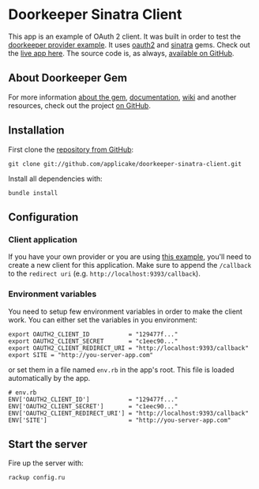 # Doorkeeper Sinatra Client

This app is an example of OAuth 2 client. It was built in order to test the [doorkeeper provider example](http://doorkeeper-provider.herokuapp.com/). It uses [oauth2](https://github.com/intridea/oauth2) and [sinatra](http://www.sinatrarb.com/) gems. Check out the [live app here](http://doorkeeper-sinatra.herokuapp.com/). The source code is, as always, [available on GitHub](https://github.com/applicake/doorkeeper-sinatra-client).

## About Doorkeeper Gem

For more information [about the gem](https://github.com/applicake/doorkeeper), [documentation](https://github.com/applicake/doorkeeper#readme), [wiki](https://github.com/applicake/doorkeeper/wiki/_pages) and another resources, check out the project [on GitHub](https://github.com/applicake/doorkeeper).

## Installation

First clone the [repository from GitHub](https://github.com/applicake/doorkeeper-sinatra-client):

    git clone git://github.com/applicake/doorkeeper-sinatra-client.git

Install all dependencies with:

    bundle install

## Configuration

### Client application

If you have your own provider or you are using [this example](http://doorkeeper-provider.herokuapp.com/), you'll need to create a new client for this application. Make sure to append the `/callback` to the `redirect uri` (e.g. `http://localhost:9393/callback`).

### Environment variables

You need to setup few environment variables in order to make the client work. You can either set the variables in you environment:

    export OAUTH2_CLIENT_ID           = "129477f..."
    export OAUTH2_CLIENT_SECRET       = "c1eec90..."
    export OAUTH2_CLIENT_REDIRECT_URI = "http://localhost:9393/callback"
    export SITE = "http://you-server-app.com"


or set them in a file named `env.rb` in the app's root. This file is loaded automatically by the app.

    # env.rb
    ENV['OAUTH2_CLIENT_ID']           = "129477f..."
    ENV['OAUTH2_CLIENT_SECRET']       = "c1eec90..."
    ENV['OAUTH2_CLIENT_REDIRECT_URI'] = "http://localhost:9393/callback"
    ENV['SITE']                       = "http://you-server-app.com"

## Start the server

Fire up the server with:

    rackup config.ru
